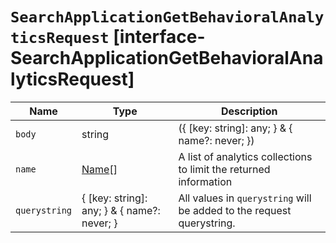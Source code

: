 # `SearchApplicationGetBehavioralAnalyticsRequest` [interface-SearchApplicationGetBehavioralAnalyticsRequest]

| Name | Type | Description |
| - | - | - |
| `body` | string | ({ [key: string]: any; } & { name?: never; }) | All values in `body` will be added to the request body. |
| `name` | [Name](./Name.md)[] | A list of analytics collections to limit the returned information |
| `querystring` | { [key: string]: any; } & { name?: never; } | All values in `querystring` will be added to the request querystring. |
